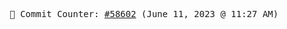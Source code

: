 <p align="center">
    <samp>
        📮 Commit Counter: <a href="https://github.com/Javascript-void0/Javascript-void0/commits/main">#58602</a> (June 11, 2023 @ 11:27 AM)
    </samp>
</p>